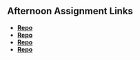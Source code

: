 ## Afternoon Assignment Links

* **[Repo](https://github.com/AndrewAllison2/scoreboard)**
* **[Repo](https://github.com/AndrewAllison2/immortalswarm)**
* **[Repo](https://github.com/AndrewAllison2/icecream)**
* **[Repo](https://github.com/AndrewAllison2/Boss-Monster)**
